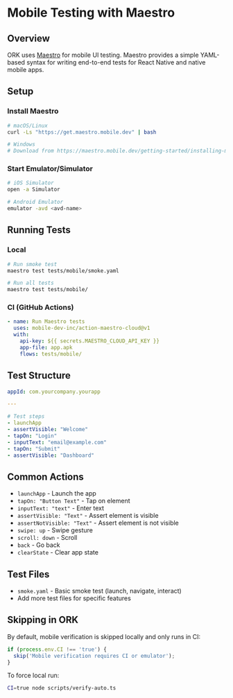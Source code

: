 # Mobile Testing with Maestro

## Overview

ORK uses [Maestro](https://maestro.mobile.dev/) for mobile UI testing. Maestro provides a simple YAML-based syntax for writing end-to-end tests for React Native and native mobile apps.

## Setup

### Install Maestro

```bash
# macOS/Linux
curl -Ls "https://get.maestro.mobile.dev" | bash

# Windows
# Download from https://maestro.mobile.dev/getting-started/installing-maestro
```

### Start Emulator/Simulator

```bash
# iOS Simulator
open -a Simulator

# Android Emulator
emulator -avd <avd-name>
```

## Running Tests

### Local

```bash
# Run smoke test
maestro test tests/mobile/smoke.yaml

# Run all tests
maestro test tests/mobile/
```

### CI (GitHub Actions)

```yaml
- name: Run Maestro tests
  uses: mobile-dev-inc/action-maestro-cloud@v1
  with:
    api-key: ${{ secrets.MAESTRO_CLOUD_API_KEY }}
    app-file: app.apk
    flows: tests/mobile/
```

## Test Structure

```yaml
appId: com.yourcompany.yourapp

---

# Test steps
- launchApp
- assertVisible: "Welcome"
- tapOn: "Login"
- inputText: "email@example.com"
- tapOn: "Submit"
- assertVisible: "Dashboard"
```

## Common Actions

- `launchApp` - Launch the app
- `tapOn: "Button Text"` - Tap on element
- `inputText: "text"` - Enter text
- `assertVisible: "Text"` - Assert element is visible
- `assertNotVisible: "Text"` - Assert element is not visible
- `swipe: up` - Swipe gesture
- `scroll: down` - Scroll
- `back` - Go back
- `clearState` - Clear app state

## Test Files

- `smoke.yaml` - Basic smoke test (launch, navigate, interact)
- Add more test files for specific features

## Skipping in ORK

By default, mobile verification is skipped locally and only runs in CI:

```typescript
if (process.env.CI !== 'true') {
  skip('Mobile verification requires CI or emulator');
}
```

To force local run:

```bash
CI=true node scripts/verify-auto.ts
```
